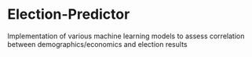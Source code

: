 # Election-Predictor
Implementation of various machine learning models to assess correlation between demographics/economics and election results
